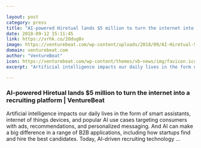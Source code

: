```yaml
---

layout: post
category: press
title: "AI-powered Hiretual lands $5 million to turn the internet into a recruiting platform"
date: 2018-09-12 15:11:45
link: https://vrhk.co/2Odug8v
image: https://venturebeat.com/wp-content/uploads/2018/09/AI-Hiretual-5-million-internet-recruiting.jpg?fit=1280%2C720&strip=all
domain: venturebeat.com
author: "VentureBeat"
icon: https://venturebeat.com/wp-content/themes/vb-news/img/favicon.ico
excerpt: "Artificial intelligence impacts our daily lives in the form of smart assistants, internet of things devices, and popular AI use cases targeting consumers with ads, recommendations, and personalized messaging. And AI can make a big difference in a range of B2B applications, including how startups find and hire the best candidates. Today, AI-driven recruiting technology …"

---
```


### AI-powered Hiretual lands $5 million to turn the internet into a recruiting platform | VentureBeat

Artificial intelligence impacts our daily lives in the form of smart assistants, internet of things devices, and popular AI use cases targeting consumers with ads, recommendations, and personalized messaging. And AI can make a big difference in a range of B2B applications, including how startups find and hire the best candidates. Today, AI-driven recruiting technology …
